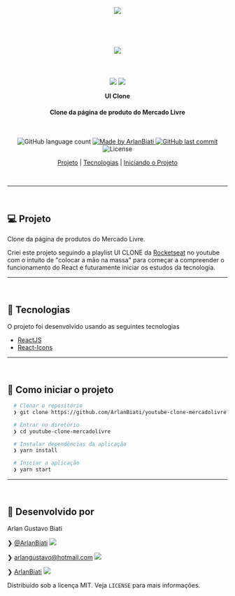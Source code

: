 <p>&nbsp;&nbsp;</p>

<h1 align="center">
	<img src="https://seeklogo.com/images/M/mercado-livre-logo-D1DC52B13E-seeklogo.com.png" />
</h1>

<p>&nbsp;&nbsp;</p>

<h1 align="center">
	<img src="https://user-images.githubusercontent.com/43690080/92528602-6b74e980-f1ff-11ea-880d-ec45a72f3cb2.gif" />
</h1>

<p>&nbsp;&nbsp;</p>

<h4 align="center">
  <img src="https://user-images.githubusercontent.com/43690080/92528298-eab5ed80-f1fe-11ea-87c3-39d36f413641.png" />
  <img src="https://user-images.githubusercontent.com/43690080/92528298-eab5ed80-f1fe-11ea-87c3-39d36f413641.png" />

  UI Clone
</h4>
<h4 align="center">
	Clone da página de produto do Mercado Livre
</h4>

<p>&nbsp;&nbsp;</p>

<p align="center">
  <img alt="GitHub language count" src="https://img.shields.io/github/languages/count/ArlanBiati/youtube-clone-mercadolivre">

  <a href="https://www.linkedin.com/in/arlan-biati/">
    <img alt="Made by ArlanBiati" src="https://img.shields.io/badge/made%20by-ArlanBiati-%2304D361">
  </a>

  <a href="https://github.com/ArlanBiati/Omnistack-11/commits/master">
    <img alt="GitHub last commit" src="https://img.shields.io/github/last-commit/ArlanBiati/youtube-clone-mercadolivre">
  </a>

  <img alt="License" src="https://img.shields.io/badge/license-MIT-brightgreen">
<p>

<center>

  [Projeto](#-projeto) |
  [Tecnologias](#-tecnologias) |
  [Iniciando o Projeto](#-como-iniciar-o-projeto)

</center>

<p>&nbsp;&nbsp;</p>

---
<p>&nbsp;&nbsp;</p>

## 💻 Projeto

Clone da página de produtos do Mercado Livre.

Criei este projeto seguindo a playlist UI CLONE da [Rocketseat](https://www.youtube.com/watch?v=APs_xQ2hUOE&list=PL85ITvJ7FLohTZv9cC5-PrZ39Q3cugWqp&index=9) no youtube com o intuito de "colocar a mão na massa" para começar a compreender o funcionamento do React e futuramente iniciar os estudos da tecnologia.

---

<p>&nbsp;&nbsp;</p>

## 🚀 Tecnologias

O projeto foi desenvolvido usando as seguintes tecnologias

- [ReactJS](https://pt-br.reactjs.org/docs/getting-started.html)
- [React-Icons](https://react-icons.github.io/react-icons/)

---

<p>&nbsp;&nbsp;</p>

## 📂 Como iniciar o projeto

```zsh
  # Clonar o repositório
  ❯ git clone https://github.com/ArlanBiati/youtube-clone-mercadolivre

  # Entrar no diretório
  ❯ cd youtube-clone-mercadolivre

  # Instalar dependências da aplicação
  ❯ yarn install

  # Iniciar a aplicação
  ❯ yarn start

```
---

<p>&nbsp;&nbsp;</p>

## 📝 Desenvolvido por

Arlan Gustavo Biati

❯ [@ArlanBiati](https://www.linkedin.com/in/arlan-biati-2b3512115/) <img src="https://user-images.githubusercontent.com/43690080/84064413-f0e6c480-a998-11ea-8d87-fa7e45653884.png">

❯ arlangustavo@hotmail.com  <img src="https://user-images.githubusercontent.com/43690080/84064502-1542a100-a999-11ea-8085-b751f54ea57a.png">

❯ [ArlanBiati](https://github.com/ArlanBiati/) <img src="https://user-images.githubusercontent.com/43690080/84064412-f04e2e00-a998-11ea-859c-50c4c05df79b.png">

Distribuído sob a licença MIT. Veja `LICENSE` para mais informações.

